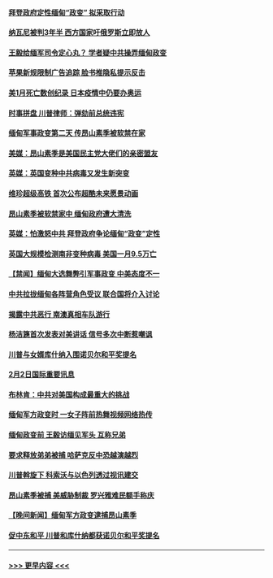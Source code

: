 #### [拜登政府定性缅甸“政变” 拟采取行动](../pages/prog202/a103045835.md?t=02031201) 
#### [纳瓦尼被判3年半 西方国家吁俄罗斯立即放人](../pages/prog202/a103045811.md?t=02031201) 
#### [王毅给缅军司令定心丸？ 学者疑中共操弄缅甸政变](../pages/prog202/a103045806.md?t=02031201) 
#### [苹果新规限制广告追踪 脸书推隐私提示反击](../pages/prog202/a103045622.md?t=02031201) 
#### [美1月死亡数创纪录 日本疫情中仍要办奥运](../pages/prog202/a103045681.md?t=02031201) 
#### [时事拼盘 川普律师：弹劾前总统违宪](../pages/prog202/a103045678.md?t=02031201) 
#### [缅甸军事政变第二天 传昂山素季被软禁在家](../pages/prog202/a103045685.md?t=02031201) 
#### [美媒：昂山素季是美国民主党大佬们的亲密盟友](../pages/prog202/a103045613.md?t=02031201) 
#### [英媒：英国变种中共病毒又发生新突变](../pages/prog202/a103045606.md?t=02031201) 
#### [维珍超级高铁 首次公布超酷未来愿景动画](../pages/prog202/a103045620.md?t=02031201) 
#### [昂山素季被软禁家中 缅甸政府遭大清洗](../pages/prog202/a103045577.md?t=02031201) 
#### [英媒：怕激怒中共 拜登政府争论缅甸“政变”定性](../pages/prog202/a103045518.md?t=02031201) 
#### [英国大规模检测南非变种病毒 美国一月9.5万亡](../pages/prog202/a103045467.md?t=02031201) 
#### [【禁闻】缅甸大选舞弊引军事政变 中美态度不一](../pages/prog202/a103045475.md?t=02031201) 
#### [中共拉拢缅甸各阵营角色受议 联合国将介入讨论](../pages/prog202/a103045442.md?t=02031201) 
#### [揭露中共恶行 南澳真相车队游行](../pages/prog202/a103045282.md?t=02031201) 
#### [杨洁篪首次发表对美讲话 信号多次中断惹嘲讽](../pages/prog202/a103045286.md?t=02031201) 
#### [川普与女婿库什纳入围诺贝尔和平奖提名](../pages/prog202/a103045277.md?t=02031201) 
#### [2月2日国际重要讯息](../pages/prog202/a103045275.md?t=02031201) 
#### [布林肯：中共对美国构成最重大的挑战](../pages/prog202/a103045243.md?t=02031201) 
#### [缅甸军方政变时 一女子阵前热舞视频网络热传](../pages/prog202/a103045145.md?t=02031201) 
#### [缅甸政变前 王毅访缅见军头 互称兄弟](../pages/prog202/a103045066.md?t=02031201) 
#### [要求释放弟弟被捕 哈萨克反中恐越演越烈](../pages/prog202/a103045063.md?t=02031201) 
#### [川普斡旋下 科索沃与以色列透过视讯建交](../pages/prog202/a103045049.md?t=02031201) 
#### [昂山素季被捕 美威胁制裁 罗兴雅难民额手称庆](../pages/prog202/a103045021.md?t=02031201) 
#### [【晚间新闻】缅甸军方政变逮捕昂山素季](../pages/prog202/a103044944.md?t=02031201) 
#### [促中东和平 川普和库什纳都获诺贝尔和平奖提名](../pages/prog202/a103044860.md?t=02031201) 

----
#### [ >>> 更早内容 <<< ](../indexes/prog202-earlier.md)
